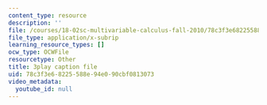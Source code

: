 ```yaml
---
content_type: resource
description: ''
file: /courses/18-02sc-multivariable-calculus-fall-2010/78c3f3e68225588e94e090cbf0813073_ocdM30Wm_8g.vtt
file_type: application/x-subrip
learning_resource_types: []
ocw_type: OCWFile
resourcetype: Other
title: 3play caption file
uid: 78c3f3e6-8225-588e-94e0-90cbf0813073
video_metadata:
  youtube_id: null
---
```

